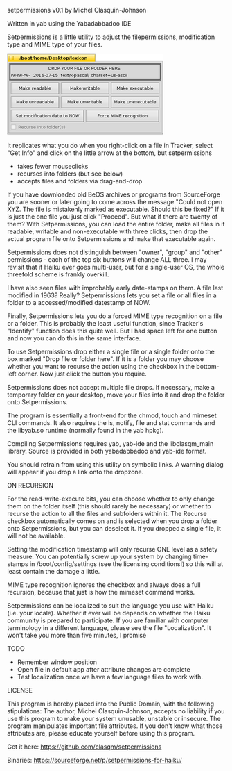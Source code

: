 setpermissions v0.1
by Michel Clasquin-Johnson

Written in yab using the Yabadabbadoo IDE

Setpermissions is a little utility to adjust the filepermissions, modification type and MIME type of your files. 

![SetPermissions](setpermissions.png)

It replicates what you do when you right-click on a file in Tracker, select "Get Info" and click on the little arrow at the bottom, but setpermissions

* takes fewer mouseclicks
* recurses into folders (but see below)
* accepts files and folders via drag-and-drop

If you have downloaded old BeOS archives or programs from SourceForge you are sooner or later going to come across the message "Could not open XYZ. The file is mistakenly marked as executable. Should this be fixed?" If it is just the one file you just click "Proceed". But what if there are twenty of them? With Setpermissions, you can load the entire folder, make all files in it readable, writable and non-executable with three clicks, then drop the actual program file onto Setpermissions and make that executable again.

Setpermissions does not distinguish between "owner", "group" and "other" permissions - each of the top six buttons will change ALL three. I may revisit that if Haiku ever goes multi-user, but for a single-user OS, the whole threefold scheme is frankly overkill.

I have also seen files with improbably early date-stamps on them. A file last modified in 1963? Really? Setpermissions lets you set a file or all files in a folder to a accessed/modified datestamp of NOW.

Finally, Setpermissions lets you do a forced MIME type recognition on a file or a folder. This is probably the least useful function, since Tracker's "Identify" function does this quite well. But I had space left for one button and now you can do this in the same interface.

To use Setpermissions drop either a single file or a single folder onto the box marked "Drop file or folder here". If it is a folder you may choose whether you want to recurse the action using the checkbox in the bottom-left corner. Now just click the button you require. 

Setpermissions does not accept multiple file drops. If necessary, make a temporary folder on your desktop, move your files into it and drop the folder onto Setpermissions.

The program is essentially a front-end for the chmod, touch and mimeset CLI commands. It also requires the ls, notify, file and stat commands and the libyab.so runtime (normally found in the yab hpkg). 

Compiling Setpermissions requires yab, yab-ide and the libclasqm_main library. Source is provided in both yabadabbadoo and yab-ide format.

You should refrain from using this utility on symbolic links. A warning dialog will appear if you drop a link onto the dropzone.

ON RECURSION

For the read-write-execute bits, you can choose whether to only change them on the folder itself (this should rarely be necessary) or whether to recurse the action to all the files and subfolders within it. The Recurse checkbox automatically comes on and is selected when you drop a folder onto Setpermissions, but you can deselect it. If you dropped a single file, it will not be available.

Setting the modification timestamp will only recurse ONE level as a safety measure. You can potentially screw up your system by changing time-stamps in /boot/config/settings (see the licensing conditions!) so this will at least contain the damage a little.

MIME type recognition ignores the checkbox and always does a full recursion, because that just is how the mimeset command works.

Setpermissions can be localized to suit the language you use with Haiku (i.e. your locale). Whether it ever will be depends on whether the Haiku community is prepared to participate. If you are familiar with computer terminology in a different language, please see the file "Localization". It won't take you more than five minutes, I promise

TODO

* Remember window position
* Open file in default app after attribute changes are complete
* Test localization once we have a few language files to work with.

LICENSE

This program is hereby placed into the Public Domain, with the following stipulations: The author, Michel Clasquin-Johnson, accepts no liability if you use this program to make your system unusable, unstable or insecure. The program manipulates important file attributes. If you don't know what those attributes are, please educate yourself before using this program.

Get it here: https://github.com/clasqm/setpermissions

Binaries: https://sourceforge.net/p/setpermissions-for-haiku/

